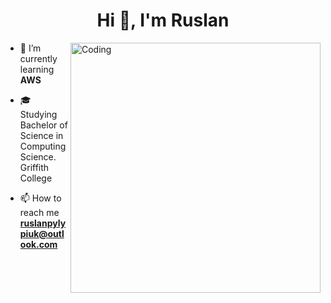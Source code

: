 <h1 align="center">Hi 👋, I'm Ruslan</h1>
<img align="right" alt="Coding" width=400 src="https://i.pinimg.com/originals/31/53/2d/31532d7d378053de3b8bf23c6e7bfae3.gif">

- 🌱 I’m currently learning **AWS**

- 🎓 Studying Bachelor of Science in Computing Science. Griffith College

- 📫 How to reach me **ruslanpylypiuk@outlook.com**

